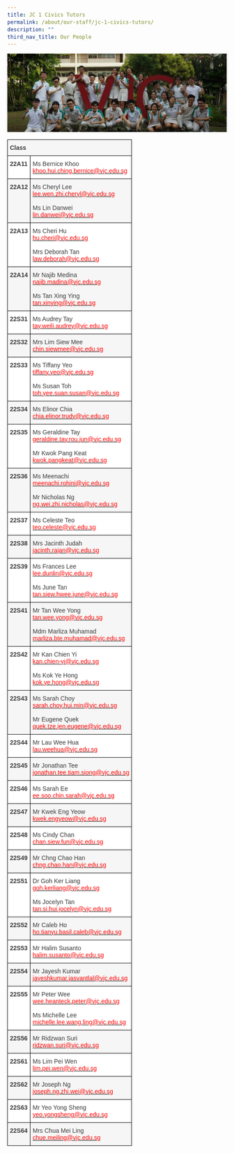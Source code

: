 ```yaml
---
title: JC 1 Civics Tutors
permalink: /about/our-staff/jc-1-civics-tutors/
description: ""
third_nav_title: Our People
---
```

![](/images/JC-1-Civics-Tutors-banner-1024x365.jpg)
<style type="text/css">
.tg  {border-collapse:collapse;border-spacing:0;}
.tg td{border-color:black;border-style:solid;border-width:1px;font-family:Arial, sans-serif;font-size:14px;
  overflow:hidden;padding:10px 5px;word-break:normal;}
.tg th{border-color:black;border-style:solid;border-width:1px;font-family:Arial, sans-serif;font-size:14px;
  font-weight:normal;overflow:hidden;padding:10px 5px;word-break:normal;}
.tg .tg-dox4{background-color:#FFF;color:#3A3A3A;text-align:left;vertical-align:top}
.tg .tg-h3gn{background-color:#F5F6F5;color:#3A3A3A;font-weight:bold;text-align:left;vertical-align:top}
.tg .tg-c1uv{background-color:#FFF;color:#3A3A3A;font-weight:bold;text-align:left;vertical-align:top}
.tg .tg-2k4o{background-color:#F5F6F5;color:#3A3A3A;text-align:left;vertical-align:top}
</style>
<table class="tg">
<thead>
  <tr>
    <th class="tg-h3gn" colspan="2"><span style="font-weight:bold;font-style:inherit">Class</span></th>
  </tr>
</thead>
<tbody>
  <tr>
    <td class="tg-c1uv"><span style="font-weight:bold;font-style:inherit">22A11</span></td>
    <td class="tg-dox4"><span style="font-weight:inherit;font-style:inherit">Ms Bernice Khoo</span><br><a href="mailto:khoo.hui.ching.bernice@vjc.edu.sg"><span style="font-weight:inherit;font-style:inherit;text-decoration:none;color:#FF0202;background-color:transparent">khoo.hui.ching.bernice@vjc.edu.sg</span></a></td>
  </tr>
  <tr>
    <td class="tg-h3gn"><span style="font-weight:bold;font-style:inherit">22A12</span></td>
    <td class="tg-2k4o"><span style="font-weight:inherit;font-style:inherit">Ms Cheryl Lee</span><br><a href="mailto:lee.wen.zhi.cheryl@vjc.edu.sg" target="_blank" rel="noopener noreferrer"><span style="font-weight:inherit;font-style:inherit;text-decoration:none;color:#FF0202;background-color:transparent">lee.wen.zhi.cheryl@vjc.edu.sg</span></a><br><br><span style="font-weight:inherit;font-style:inherit">Ms Lin Danwei</span><br><a href="mailto:lin.danwei@vjc.edu.sg" target="_blank" rel="noopener noreferrer"><span style="font-weight:inherit;font-style:inherit;text-decoration:none;color:#FF0202;background-color:transparent">lin.danwei@vjc.edu.sg</span></a></td>
  </tr>
  <tr>
    <td class="tg-c1uv"><span style="font-weight:bold;font-style:inherit">22A13</span></td>
    <td class="tg-dox4"><span style="font-weight:inherit;font-style:inherit">Ms Cheri Hu</span><br><a href="mailto:hu.cheri@vjc.edu.sg" target="_blank" rel="noopener noreferrer"><span style="font-weight:inherit;font-style:inherit;text-decoration:none;color:#FF0202;background-color:transparent">hu.cheri@vjc.edu.sg</span></a><br><br><span style="font-weight:inherit;font-style:inherit">Mrs Deborah Tan</span><br><a href="mailto:law.deborah@vjc.edu.sg" target="_blank" rel="noopener noreferrer"><span style="font-weight:inherit;font-style:inherit;text-decoration:none;color:#FF0202;background-color:transparent">law.deborah@vjc.edu.sg</span></a></td>
  </tr>
  <tr>
    <td class="tg-h3gn"><span style="font-weight:bold;font-style:inherit">22A14</span></td>
    <td class="tg-2k4o"><span style="font-weight:inherit;font-style:inherit">Mr Najib Medina</span><br><a href="mailto:najib.madina@vjc.edu.sg" target="_blank" rel="noopener noreferrer"><span style="font-weight:inherit;font-style:inherit;text-decoration:none;color:#FF0202;background-color:transparent">najib.madina@vjc.edu.sg</span></a><br><br><span style="font-weight:inherit;font-style:inherit">Ms Tan Xing Ying</span><br><a href="mailto:tan.xinying@vjc.edu.sg" target="_blank" rel="noopener noreferrer"><span style="font-weight:inherit;font-style:inherit;text-decoration:none;color:#FF0202;background-color:transparent">tan.xinying@vjc.edu.sg</span></a></td>
  </tr>
  <tr>
    <td class="tg-c1uv"><span style="font-weight:bold;font-style:inherit">22S31</span></td>
    <td class="tg-dox4"><span style="font-weight:inherit;font-style:inherit">Ms Audrey Tay</span><br><a href="mailto:tay.weili.audrey@vjc.edu.sg"><span style="font-weight:inherit;font-style:inherit;text-decoration:none;color:#FF0202;background-color:transparent">tay.weili.audrey@vjc.edu.sg</span></a></td>
  </tr>
  <tr>
    <td class="tg-h3gn"><span style="font-weight:bold;font-style:inherit">22S32</span></td>
    <td class="tg-2k4o"><span style="font-weight:inherit;font-style:inherit">Mrs Lim Siew Mee</span><br><a href="mailto:chin.siewmee@vjc.edu.sg"><span style="font-weight:inherit;font-style:inherit;text-decoration:none;color:#FF0202;background-color:transparent">chin.siewmee@vjc.edu.sg</span></a></td>
  </tr>
  <tr>
    <td class="tg-c1uv"><span style="font-weight:bold;font-style:inherit">22S33</span></td>
    <td class="tg-dox4"><span style="font-weight:inherit;font-style:inherit">Ms Tiffany Yeo</span><br><a href="mailto:tiffany.yeo@vjc.edu.sg" target="_blank" rel="noopener noreferrer"><span style="font-weight:inherit;font-style:inherit;text-decoration:none;color:#FF0202;background-color:transparent">tiffany.yeo@vjc.edu.sg</span></a><br><br><span style="font-weight:inherit;font-style:inherit">Ms Susan Toh</span><br><a href="mailto:toh.yee.suan.susan@vjc.edu.sg" target="_blank" rel="noopener noreferrer"><span style="font-weight:inherit;font-style:inherit;text-decoration:none;color:#FF0202;background-color:transparent">toh.yee.suan.susan@vjc.edu.sg</span></a></td>
  </tr>
  <tr>
    <td class="tg-h3gn"><span style="font-weight:bold;font-style:inherit">22S34</span></td>
    <td class="tg-2k4o"><span style="font-weight:inherit;font-style:inherit">Ms Elinor Chia</span><br><a href="mailto:chia.elinor.trudy@vjc.edu.sg"><span style="font-weight:inherit;font-style:inherit;text-decoration:none;color:#FF0202;background-color:transparent">chia.elinor.trudy@vjc.edu.sg</span></a></td>
  </tr>
  <tr>
    <td class="tg-c1uv"><span style="font-weight:bold;font-style:inherit">22S35</span></td>
    <td class="tg-dox4"><span style="font-weight:inherit;font-style:inherit">Ms Geraldine Tay</span><br><a href="mailto:geraldine.tay.rou.jun@vjc.edu.sg" target="_blank" rel="noopener noreferrer"><span style="font-weight:inherit;font-style:inherit;text-decoration:none;color:#FF0202;background-color:transparent">geraldine.tay.rou.jun@vjc.edu.sg</span></a><br><br><span style="font-weight:inherit;font-style:inherit">Mr Kwok Pang Keat</span><br><a href="mailto:kwok.pangkeat@vjc.edu.sg" target="_blank" rel="noopener noreferrer"><span style="font-weight:inherit;font-style:inherit;text-decoration:none;color:#FF0202;background-color:transparent">kwok.pangkeat@vjc.edu.sg</span></a></td>
  </tr>
  <tr>
    <td class="tg-h3gn"><span style="font-weight:bold;font-style:inherit">22S36</span></td>
    <td class="tg-2k4o"><span style="font-weight:inherit;font-style:inherit">Ms Meenachi</span><br><a href="mailto:meenachi.rohini@vjc.edu.sg" target="_blank" rel="noopener noreferrer"><span style="font-weight:inherit;font-style:inherit;text-decoration:none;color:#FF0202;background-color:transparent">meenachi.rohini@vjc.edu.sg</span></a><br><br><span style="font-weight:inherit;font-style:inherit">Mr Nicholas Ng</span><br><a href="mailto:ng.wei.zhi.nicholas@vjc.edu.sg" target="_blank" rel="noopener noreferrer"><span style="font-weight:inherit;font-style:inherit;text-decoration:none;color:#FF0202;background-color:transparent">ng.wei.zhi.nicholas@vjc.edu.sg</span></a></td>
  </tr>
  <tr>
    <td class="tg-c1uv"><span style="font-weight:bold;font-style:inherit">22S37</span></td>
    <td class="tg-dox4"><span style="font-weight:inherit;font-style:inherit">Ms Celeste Teo</span><br><a href="mailto:teo.celeste@vjc.edu.sg"><span style="font-weight:inherit;font-style:inherit;text-decoration:none;color:#FF0202;background-color:transparent">teo.celeste@vjc.edu.sg</span></a></td>
  </tr>
  <tr>
    <td class="tg-h3gn"><span style="font-weight:bold;font-style:inherit">22S38</span></td>
    <td class="tg-2k4o"><span style="font-weight:inherit;font-style:inherit">Mrs Jacinth Judah</span><br><a href="mailto:jacinth.rajan@vjc.edu.sg"><span style="font-weight:inherit;font-style:inherit;text-decoration:none;color:#FF0202;background-color:transparent">jacinth.rajan@vjc.edu.sg</span></a></td>
  </tr>
  <tr>
    <td class="tg-c1uv"><span style="font-weight:bold;font-style:inherit">22S39</span></td>
    <td class="tg-dox4"><span style="font-weight:inherit;font-style:inherit">Ms Frances Lee</span><br><a href="mailto:lee.dunlin@vjc.edu.sg" target="_blank" rel="noopener noreferrer"><span style="font-weight:inherit;font-style:inherit;text-decoration:none;color:#FF0202;background-color:transparent">lee.dunlin@vjc.edu.sg</span></a><br><br><span style="font-weight:inherit;font-style:inherit">Ms June Tan</span><br><a href="mailto:tan.siew.hwee.june@vjc.edu.sg" target="_blank" rel="noopener noreferrer"><span style="font-weight:inherit;font-style:inherit;text-decoration:none;color:#FF0202;background-color:transparent">tan.siew.hwee.june@vjc.edu.sg</span></a></td>
  </tr>
  <tr>
    <td class="tg-h3gn"><span style="font-weight:bold;font-style:inherit">22S41</span></td>
    <td class="tg-2k4o"><span style="font-weight:inherit;font-style:inherit">Mr Tan Wee Yong</span><br><a href="mailto:tan.wee.yong@vjc.edu.sg" target="_blank" rel="noopener noreferrer"><span style="font-weight:inherit;font-style:inherit;text-decoration:none;color:#FF0202;background-color:transparent">tan.wee.yong@vjc.edu.sg</span></a><br><br><span style="font-weight:inherit;font-style:inherit">Mdm Marliza Muhamad</span><br><a href="mailto:marliza.bte.muhamad@vjc.edu.sg" target="_blank" rel="noopener noreferrer"><span style="font-weight:inherit;font-style:inherit;text-decoration:none;color:#FF0202;background-color:transparent">marliza.bte.muhamad@vjc.edu.sg</span></a></td>
  </tr>
  <tr>
    <td class="tg-c1uv"><span style="font-weight:bold;font-style:inherit">22S42</span></td>
    <td class="tg-dox4"><span style="font-weight:inherit;font-style:inherit">Mr Kan Chien Yi</span><br><a href="mailto:kan.chien-yi@vjc.edu.sg" target="_blank" rel="noopener noreferrer"><span style="font-weight:inherit;font-style:inherit;text-decoration:none;color:#FF0202;background-color:transparent">kan.chien-yi@vjc.edu.sg</span></a><br><br><span style="font-weight:inherit;font-style:inherit">Ms Kok Ye Hong</span><br><a href="mailto:kok.ye.hong@vjc.edu.sg" target="_blank" rel="noopener noreferrer"><span style="font-weight:inherit;font-style:inherit;text-decoration:none;color:#FF0202;background-color:transparent">kok.ye.hong@vjc.edu.sg</span></a></td>
  </tr>
  <tr>
    <td class="tg-h3gn"><span style="font-weight:bold;font-style:inherit">22S43</span></td>
    <td class="tg-2k4o"><span style="font-weight:inherit;font-style:inherit">Ms Sarah Choy</span><br><a href="mailto:sarah.choy.hui.min@vjc.edu.sg" target="_blank" rel="noopener noreferrer"><span style="font-weight:inherit;font-style:inherit;text-decoration:none;color:#FF0202;background-color:transparent">sarah.choy.hui.min@vjc.edu.sg</span></a><br><br><span style="font-weight:inherit;font-style:inherit">Mr Eugene Quek</span><br><a href="mailto:quek.tze.jen.eugene@vjc.edu.sg" target="_blank" rel="noopener noreferrer"><span style="font-weight:inherit;font-style:inherit;text-decoration:none;color:#FF0202;background-color:transparent">quek.tze.jen.eugene@vjc.edu.sg</span></a></td>
  </tr>
  <tr>
    <td class="tg-c1uv"><span style="font-weight:bold;font-style:inherit">22S44</span></td>
    <td class="tg-dox4"><span style="font-weight:inherit;font-style:inherit">Mr Lau Wee Hua</span><br><a href="mailto:lau.weehua@vjc.edu.sg"><span style="font-weight:inherit;font-style:inherit;text-decoration:none;color:#FF0202;background-color:transparent">lau.weehua@vjc.edu.sg</span></a></td>
  </tr>
  <tr>
    <td class="tg-h3gn"><span style="font-weight:bold;font-style:inherit">22S45</span></td>
    <td class="tg-2k4o"><span style="font-weight:inherit;font-style:inherit">Mr Jonathan Tee</span><br><a href="mailto:jonathan.tee.tiam.siong@vjc.edu.sg"><span style="font-weight:inherit;font-style:inherit;text-decoration:none;color:#FF0202;background-color:transparent">jonathan.tee.tiam.siong@vjc.edu.sg</span></a></td>
  </tr>
  <tr>
    <td class="tg-c1uv"><span style="font-weight:bold;font-style:inherit">22S46</span></td>
    <td class="tg-dox4"><span style="font-weight:inherit;font-style:inherit">Ms Sarah Ee</span><br><a href="mailto:ee.soo.chin.sarah@vjc.edu.sg"><span style="font-weight:inherit;font-style:inherit;text-decoration:none;color:#FF0202;background-color:transparent">ee.soo.chin.sarah@vjc.edu.sg</span></a></td>
  </tr>
  <tr>
    <td class="tg-h3gn"><span style="font-weight:bold;font-style:inherit">22S47</span></td>
    <td class="tg-2k4o"><span style="font-weight:inherit;font-style:inherit">Mr Kwek Eng Yeow</span><br><a href="mailto:kwek.engyeow@vjc.edu.sg"><span style="font-weight:inherit;font-style:inherit;text-decoration:none;color:#FF0202;background-color:transparent">kwek.engyeow@vjc.edu.sg</span></a></td>
  </tr>
  <tr>
    <td class="tg-c1uv"><span style="font-weight:bold;font-style:inherit">22S48</span></td>
    <td class="tg-dox4"><span style="font-weight:inherit;font-style:inherit">Ms Cindy Chan</span><br><a href="mailto:chan.siew.fun@vjc.edu.sg"><span style="font-weight:inherit;font-style:inherit;text-decoration:none;color:#FF0202;background-color:transparent">chan.siew.fun@vjc.edu.sg</span></a></td>
  </tr>
  <tr>
    <td class="tg-h3gn"><span style="font-weight:bold;font-style:inherit">22S49</span></td>
    <td class="tg-2k4o"><span style="font-weight:inherit;font-style:inherit">Mr Chng Chao Han</span><br><a href="mailto:chng.chao.han@vjc.edu.sg"><span style="font-weight:inherit;font-style:inherit;text-decoration:none;color:#FF0202;background-color:transparent">chng.chao.han@vjc.edu.sg</span></a></td>
  </tr>
  <tr>
    <td class="tg-c1uv"><span style="font-weight:bold;font-style:inherit">22S51</span></td>
    <td class="tg-dox4"><span style="font-weight:inherit;font-style:inherit">Dr Goh Ker Liang</span><br><a href="mailto:goh.kerliang@vjc.edu.sg" target="_blank" rel="noopener noreferrer"><span style="font-weight:inherit;font-style:inherit;text-decoration:none;color:#FF0202;background-color:transparent">goh.kerliang@vjc.edu.sg</span></a><br><br><span style="font-weight:inherit;font-style:inherit">Ms Jocelyn Tan</span><br><a href="mailto:tan.si.hui.jocelyn@vjc.edu.sg" target="_blank" rel="noopener noreferrer"><span style="font-weight:inherit;font-style:inherit;text-decoration:none;color:#FF0202;background-color:transparent">tan.si.hui.jocelyn@vjc.edu.sg</span></a></td>
  </tr>
  <tr>
    <td class="tg-h3gn"><span style="font-weight:bold;font-style:inherit">22S52</span></td>
    <td class="tg-2k4o"><span style="font-weight:inherit;font-style:inherit">Mr Caleb Ho</span><br><a href="mailto:ho.tianyu.basil.caleb@vjc.edu.sg"><span style="font-weight:inherit;font-style:inherit;text-decoration:none;color:#FF0202;background-color:transparent">ho.tianyu.basil.caleb@vjc.edu.sg</span></a></td>
  </tr>
  <tr>
    <td class="tg-c1uv"><span style="font-weight:bold;font-style:inherit">22S53</span></td>
    <td class="tg-dox4"><span style="font-weight:inherit;font-style:inherit">Mr Halim Susanto</span><br><a href="mailto:halim.susanto@vjc.edu.sg"><span style="font-weight:inherit;font-style:inherit;text-decoration:none;color:#FF0202;background-color:transparent">halim.susanto@vjc.edu.sg</span></a></td>
  </tr>
  <tr>
    <td class="tg-h3gn"><span style="font-weight:bold;font-style:inherit">22S54</span></td>
    <td class="tg-2k4o"><span style="font-weight:inherit;font-style:inherit">Mr Jayesh Kumar</span><br><a href="mailto:jayeshkumar.jasvantlal@vjc.edu.sg"><span style="font-weight:inherit;font-style:inherit;text-decoration:none;color:#FF0202;background-color:transparent">jayeshkumar.jasvantlal@vjc.edu.sg</span></a></td>
  </tr>
  <tr>
    <td class="tg-c1uv"><span style="font-weight:bold;font-style:inherit">22S55</span></td>
    <td class="tg-dox4"><span style="font-weight:inherit;font-style:inherit">Mr Peter Wee</span><br><a href="mailto:wee.heanteck.peter@vjc.edu.sg" target="_blank" rel="noopener noreferrer"><span style="font-weight:inherit;font-style:inherit;text-decoration:none;color:#FF0202;background-color:transparent">wee.heanteck.peter@vjc.edu.sg</span></a><br><br><span style="font-weight:inherit;font-style:inherit">Ms Michelle Lee</span><br><a href="mailto:michelle.lee.wang.ling@vjc.edu.sg" target="_blank" rel="noopener noreferrer"><span style="font-weight:inherit;font-style:inherit;text-decoration:none;color:#FF0202;background-color:transparent">michelle.lee.wang.ling@vjc.edu.sg</span></a></td>
  </tr>
  <tr>
    <td class="tg-h3gn"><span style="font-weight:bold;font-style:inherit">22S56</span></td>
    <td class="tg-2k4o"><span style="font-weight:inherit;font-style:inherit">Mr Ridzwan Suri</span><br><a href="mailto:ridzwan.suri@vjc.edu.sg"><span style="font-weight:inherit;font-style:inherit;text-decoration:none;color:#FF0202;background-color:transparent">ridzwan.suri@vjc.edu.sg</span></a></td>
  </tr>
  <tr>
    <td class="tg-c1uv"><span style="font-weight:bold;font-style:inherit">22S61</span></td>
    <td class="tg-dox4"><span style="font-weight:inherit;font-style:inherit">Ms Lim Pei Wen</span><br><a href="mailto:lim.pei.wen@vjc.edu.sg"><span style="font-weight:inherit;font-style:inherit;text-decoration:none;color:#FF0202;background-color:transparent">lim.pei.wen@vjc.edu.sg</span></a></td>
  </tr>
  <tr>
    <td class="tg-h3gn"><span style="font-weight:bold;font-style:inherit">22S62</span></td>
    <td class="tg-2k4o"><span style="font-weight:inherit;font-style:inherit">Mr Joseph Ng</span><br><a href="mailto:joseph.ng.zhi.wei@vjc.edu.sg"><span style="font-weight:inherit;font-style:inherit;text-decoration:none;color:#FF0202;background-color:transparent">joseph.ng.zhi.wei@vjc.edu.sg</span></a></td>
  </tr>
  <tr>
    <td class="tg-c1uv"><span style="font-weight:bold;font-style:inherit">22S63</span></td>
    <td class="tg-dox4"><span style="font-weight:inherit;font-style:inherit">Mr Yeo Yong Sheng</span><br><a href="mailto:yeo.yongsheng@vjc.edu.sg"><span style="font-weight:inherit;font-style:inherit;text-decoration:none;color:#FF0202;background-color:transparent">yeo.yongsheng@vjc.edu.sg</span></a></td>
  </tr>
  <tr>
    <td class="tg-h3gn"><span style="font-weight:bold;font-style:inherit">22S64</span></td>
    <td class="tg-2k4o"><span style="font-weight:inherit;font-style:inherit">Mrs Chua Mei Ling</span><br><a href="mailto:chue.meiling@vjc.edu.sg"><span style="font-weight:inherit;font-style:inherit;text-decoration:none;color:#FF0202;background-color:transparent">chue.meiling@vjc.edu.sg</span></a></td>
  </tr>
</tbody>
</table>